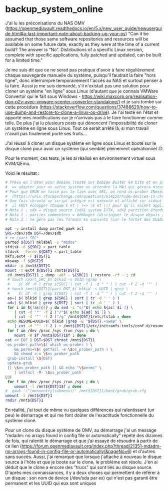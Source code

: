 # backup_system_online

J'ai lu les préconisations du NAS OMV (https://openmediavault.readthedocs.io/en/5.x/new_user_guide/newuserguide.html#a-last-important-note-about-backing-up-your-os)
"Can it be assumed that those same software repositories and resources will be available on some future date, exactly as they were at the time of a current build? The answer is “No”. Distributions of a specific Linux version, complete with specific applications, fully patched and updated, can be built for a limited time."

Je me suis dit que ce ne serait pas pratique d'avoir à faire régulièrement chaque sauvegarde manuelle du système, puisqu'il faudrait la faire "hors ligne", donc interrompre temporairement l'accès au NAS et surtout penser à la faire. Aussi je me suis demandé, s'il n'existait pas une solution pour cloner un système "en ligne" sous Linux (d'autant que je connais VMWare Convertor qui le fait sous Windows - https://wiki.maxcorp.org/realisation-dun-p2v-avec-vmware-vcenter-converter-standalone/) et je suis tombé sur cette procédure (https://stackoverflow.com/questions/37488629/how-to-use-dump-and-restore-to-clone-a-linux-os-drive). Je l'ai testé en l'état et apporté mes modifications car je n'arrivais pas à le faire fonctionner comme telle. De plus j'ai lu plusieurs posts qui dénoncent l'impossibilité de cloner un système en ligne sous Linux. Tout ce serait arrêté là, si mon travail n'avait pas finalement porté ses fruits... 

J'ai réussi à cloner un disque système en ligne sous Linux et booté sur le disque cloné pour avoir un système (qui semble) pleinement opérationnel :D

Pour le moment, ces tests, je les ai réalisé en environnement virtuel sous KVM/QEmu.

Voici le résultat :
```sh
# Prévu en l'état pour Debian (testé sur Debian Buster 64 bits et en particulier 2 OS fraichement installés)
#  => adapter pour un autre système ou attendre la MAJ qui gèrera mieux !
# Pour que GRUB ne fasse pas le lien avec SRC, on rend os-prober INexécutable 
#  (https://unix.stackexchange.com/questions/634150/hide-devices-in-chrooted-environment/634655#634655)
# Une fois chrooté un script intégré est exécuté et affiché sur stdout ;
#  il FAUT échapper chaque $ et \ (=> \$ et \\) pour qu'il soient appliqués à l'exécution après le chroot
# Nota 1 : sda = disque source (sda1 system EXT4, sda2 partition étendue, sda5 swap) et sdb = disque cible (le clone)
# Nota 2 : parties commentées = débbuger (distinguer le disque depuis /part* + simuler affichage menu GRUB)
# Nota 3 : ne gère pas les formats FS suivants (car le format des UUIDs différents) : NTFS, LVM2

apt -y install dump parted gawk acl
SRC=/dev/sda DST=/dev/sdb
# rm /part_SRC*
parted ${DST} mklabel -s "msdos"
sfdisk -d ${SRC} > part_table
sfdisk --force ${DST} < part_table
mkfs.ext4 -F ${DST}1
mkswap -f ${DST}5
mkdir -p /mnt${DST}1
mount -t ext4 ${DST}1 /mnt${DST}1
 cd /mnt${DST}1 ; dump -a0f - ${SRC}1 | restore -rf - ; cd
 # touch /part_SRC_$( blkid -s UUID |grep \
 #    $( df -h | grep ${SRC} | cut -f 1 -d " " ) | cut -f 2 -d '"' )
 # touch /mnt${DST}1/part_DST_$( blkid -s UUID | grep \
 #    $( df -h | grep ${DST} | cut -f 1 -d " " ) | cut -f 2 -d '"' )
 as=( $( blkid | grep ${SRC} | sort | tr -d ' ' ) )
 ad=( $( blkid | grep ${DST} | sort | tr -d ' ' ) )
 for i in ${!as[@]} ; do sed -i "s/"$( echo ${as[ $i ]} \
    | cut -d '"' -f 2 )"/"$( echo ${ad[ $i ]} \
    | cut -d '"' -f 2 )"/g" /mnt${DST}1/etc/fstab ; done
 echo RESUME=UUID=$( blkid |grep -E "${DST}.+swap" \
    | cut -d '"' -f 2 ) > /mnt${DST}1/etc/initramfs-tools/conf.d/resume
 for f in /dev /proc /sys /run /sys ; do \
    mount -B $f /mnt${DST}1$f ; done
cat << EOF | DST=$DST chroot /mnt${DST}1
 os_prober_path=\$( which os-prober ) \
    && perms=\$( getfacl -e \$os_prober_path ) \
    && chmod a-x \$os_prober_path
 grub-install \${DST}
 update-grub
 [[ \$os_prober_path ]] && echo "\$perms" \
    | setfacl -M- \$os_prober_path
EOF
 for f in /dev /proc /sys /run /sys ; do \
    umount -l /mnt${DST}1$f ; done
#  gawk '/^(menuentry|submenu)/' /mnt${DST}1/boot/grub/grub.cfg
umount -l /mnt${DST}1
rmdir /mnt${DST}1
```
En réalité, j'ai tout de même vu quelques différences qui ralentissent (un peu) le démarrage et qui me font doûter de l'exactitude fonctionnelle du système cloné.

Pour un clone du disque système de OMV, au démarrage j'ai un message "mdadm: no arrays found in config file or automatically" répété des dizaines de fois, qui ralentit le démarrage et que j'ai essayé de résoudre à partir de ce lien (https://forum.openmediavault.org/index.php?thread/21351-mdadm-no-arrays-found-in-config-file-or-automatically/&pageNo=6) et d'autres sans succès. Aussi, j'ai remarqué que lorsque j'attache à nouveau le disque source à l'hôte et que je boote sur le clone, le problème est résolu. J'en ai déduit que le clone a encore des "trucs" qui sont liés au disque source. D'après mes connaissances, il y a deux choses qui permettent de référer à un disque : son nom de device (/dev/sda par ex) qui n'est pas garanti être permanent et les UUID qui eux sont uniques
